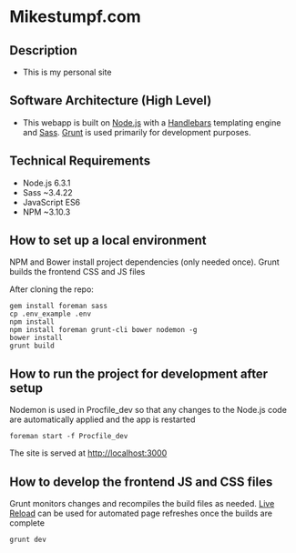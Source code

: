 # Mikestumpf.com #


## Description ##


* This is my personal site


## Software Architecture (High Level) ##


* This webapp is built on [Node.js](https://nodejs.org/en/) with a [Handlebars](http://handlebarsjs.com/) templating engine and [Sass](http://sass-lang.com/).  [Grunt](http://gruntjs.com/) is used primarily for development purposes.


## Technical Requirements ##


* Node.js 6.3.1
* Sass ~3.4.22
* JavaScript ES6
* NPM ~3.10.3 


## How to set up a local environment ##

NPM and Bower install project dependencies (only needed once).  Grunt builds the frontend CSS and JS files

After cloning the repo:
```
gem install foreman sass
cp .env_example .env
npm install
npm install foreman grunt-cli bower nodemon -g
bower install
grunt build
```


## How to run the project for development after setup ##

Nodemon is used in Procfile_dev so that any changes to the Node.js code are automatically applied and the app is restarted
```
foreman start -f Procfile_dev
```
The site is served at [http://localhost:3000](http://localhost:3000)


## How to develop the frontend JS and CSS files ##

Grunt monitors changes and recompiles the build files as needed.  [Live Reload](https://chrome.google.com/webstore/detail/livereload/jnihajbhpnppcggbcgedagnkighmdlei?hl=en) can be used for automated page refreshes once the builds are complete
```
grunt dev
```
